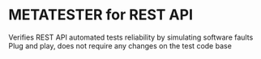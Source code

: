 # METATESTER for REST API

Verifies REST API automated tests reliability by simulating software faults
Plug and play, does not require any changes on the test code base
